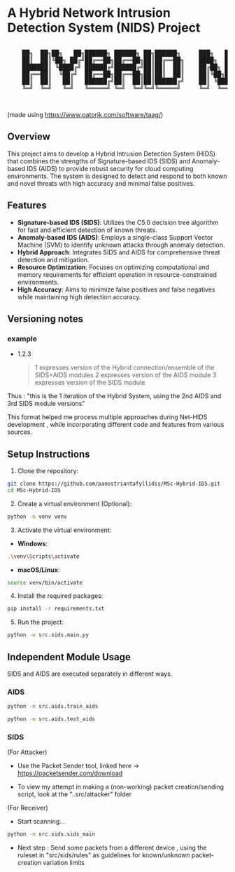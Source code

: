 # A Hybrid Network Intrusion Detection System (NIDS) Project

<div style="overflow-x: auto;">
  <pre>
    ██╗  ██╗██╗   ██╗██████╗ ██████╗ ██╗██████╗     ███╗   ██╗██╗██████╗ ███████╗
    ██║  ██║╚██╗ ██╔╝██╔══██╗██╔══██╗██║██╔══██╗    ████╗  ██║██║██╔══██╗██╔════╝
    ███████║ ╚████╔╝ ██████╔╝██████╔╝██║██║  ██║    ██╔██╗ ██║██║██║  ██║███████╗
    ██╔══██║  ╚██╔╝  ██╔══██╗██╔══██╗██║██║  ██║    ██║╚██╗██║██║██║  ██║╚════██║
    ██║  ██║   ██║   ██████╔╝██║  ██║██║██████╔╝    ██║ ╚████║██║██████╔╝███████║
    ╚═╝  ╚═╝   ╚═╝   ╚═════╝ ╚═╝  ╚═╝╚═╝╚═════╝     ╚═╝  ╚═══╝╚═╝╚═════╝ ╚══════╝                                                              
  </pre>
</div>

(made using https://www.patorjk.com/software/taag/)

## Overview

This project aims to develop a Hybrid Intrusion Detection System (HIDS) that combines the strengths of Signature-based IDS (SIDS) and Anomaly-based IDS (AIDS) to provide robust security for cloud computing environments. The system is designed to detect and respond to both known and novel threats with high accuracy and minimal false positives.

## Features

- **Signature-based IDS (SIDS)**: Utilizes the C5.0 decision tree algorithm for fast and efficient detection of known threats.
- **Anomaly-based IDS (AIDS)**: Employs a single-class Support Vector Machine (SVM) to identify unknown attacks through anomaly detection.
- **Hybrid Approach**: Integrates SIDS and AIDS for comprehensive threat detection and mitigation.
- **Resource Optimization**: Focuses on optimizing computational and memory requirements for efficient operation in resource-constrained environments.
- **High Accuracy**: Aims to minimize false positives and false negatives while maintaining high detection accuracy.

## Versioning notes

### example

- 1.2.3
  > 1 expresses version of the Hybrid connection/ensemble of the SIDS+AIDS modules
  > 2 expresses version of the AIDS module
  > 3 expresses version of the SIDS module

Thus : "this is the 1 iteration of the Hybrid System, using the 2nd AIDS and 3rd SIDS module versions"

This format helped me process multiple approaches during Net-HIDS development , while incorporating different code and features from various sources.

## Setup Instructions

1. Clone the repository:

```sh
git clone https://github.com/panostriantafyllidis/MSc-Hybrid-IDS.git
cd MSc-Hybrid-IDS
```

2. Create a virtual environment (Optional):

```sh
python -m venv venv
```

3. Activate the virtual environment:

- **Windows**:

```sh
.\venv\Scripts\activate
```

- **macOS/Linux**:

```sh
source venv/bin/activate
```

4. Install the required packages:

```sh
pip install -r requirements.txt
```

5. Run the project:

```sh
python -m src.sids.main.py
```

## Independent Module Usage

SIDS and AIDS are executed separately in different ways.

### AIDS

```bash
python -m src.aids.train_aids
```

```bash
python -m src.aids.test_aids
```

### SIDS

(For Attacker)

- Use the Packet Sender tool, linked here -> https://packetsender.com/download

- To view my attempt in making a (non-working) packet creation/sending script, look at the "..src/attacker" folder

(For Receiver)

- Start scanning...

```bash
python -m src.sids.sids_main
```

- Next step : Send some packets from a different device , using the ruleset in "src/sids/rules" as guidelines for known/unknown packet-creation variation limits
